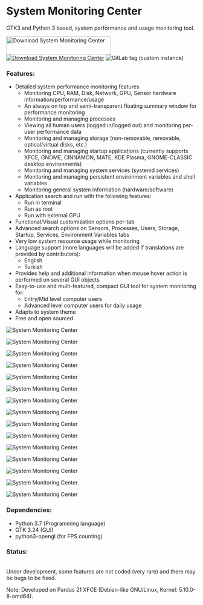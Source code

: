# System Monitoring Center

GTK3 and Python 3 based, system performance and usage monitoring tool.

<a href="https://sourceforge.net/projects/system-monitoring-center/files/latest/download"><img alt="Download System Monitoring Center" src="https://a.fsdn.com/con/app/sf-download-button" width=276 height=48 srcset="https://a.fsdn.com/con/app/sf-download-button?button_size=2x 2x"></a>
</a>
<a href="https://sourceforge.net/projects/system-monitoring-center/files/latest/download"><img alt="Download System Monitoring Center" src="https://img.shields.io/sourceforge/dt/system-monitoring-center.svg" ></a>
<img alt="GitLab tag (custom instance)" src="https://img.shields.io/gitlab/v/tag/Hakan/system-monitoring-center?gitlab_url=https%3A%2F%2Fkod.pardus.org.tr&include_prereleases&sort=semver">
</a>

### Features:
* Detailed system performance monitoring features
    * Monitoring CPU, RAM, Disk, Network, GPU, Sensor hardware information/performance/usage
    * An always on top and semi-transparent floating summary window for performance monitoring
    * Monitoring and managing processes
    * Viewing all human users (logged in/logged out) and monitoring per-user performance data
    * Monitoring and managing storage (non-removable, removable, optical/virtual disks, etc.)
    * Monitoring and managing startup applications (currently supports XFCE, GNOME, CINNAMON, MATE, KDE Plasma, GNOME-CLASSIC desktop environments)
    * Monitoring and managing system services (systemd services)
    * Monitoring and managing persistent environment variables and shell variables
    * Monitoring general system information (hardware/software)
* Application search and run with the following features:
    * Run in terminal
    * Run as root
    * Run with external GPU
* Functional/Visual customization options per-tab
* Advanced search options on Sensors, Processes, Users, Storage, Startup, Services, Environment Variables tabs
* Very low system resource usage while monitoring
* Language support (more languages will be added if translations are provided by contributors):
    * English
    * Turkish
* Provides help and additional information when mouse hover action is performed on several GUI objects
* Easy-to-use and multi-featured, compact GUI tool for system monitoring for:
    * Entry/Mid level computer users
    * Advanced level computer users for daily usage
* Adapts to system theme
* Free and open sourced



![System Monitoring Center](screenshots/cpu_tab_dark_system_theme_tr.png)

![System Monitoring Center](screenshots/cpu_tab_customizations.png)

![System Monitoring Center](screenshots/cpu_tab_default_system_theme.png)

![System Monitoring Center](screenshots/cpu_tab_per_core_dark.png)

![System Monitoring Center](screenshots/network_tab_dark_system_theme.png)

![System Monitoring Center](screenshots/gpu_tab_dark_system_theme.png)

![System Monitoring Center](screenshots/sensors_tab_dark_system_theme.png)

![System Monitoring Center](screenshots/processes_list_view_dark.png)

![System Monitoring Center](screenshots/processes_tab_tree_view_dark.png)

![System Monitoring Center](screenshots/storage_tab_dark_system_theme.png)

![System Monitoring Center](screenshots/storage_tab_disk_details_dark.png)

![System Monitoring Center](screenshots/startup_tab_dark_system_theme.png)

![System Monitoring Center](screenshots/services_tab_dark_system_theme.png)

![System Monitoring Center](screenshots/environment_variables_tab_dark.png)

![System Monitoring Center](screenshots/system_tab_dark_system_theme.png)

### Dependencies:
* Python 3.7 (Programming language)
* GTK 3.24 (GUI)
* python3-opengl (for FPS counting)

### Status:
<br/>Under development, some features are not coded (very rare) and there may be bugs to be fixed.

Note: Developed on Pardus 21 XFCE (Debian-like GNU/Linux, Kernel: 5.10.0-8-amd64).
